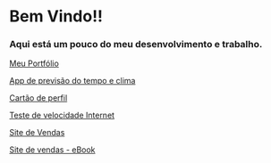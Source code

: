 <!DOCTYPE html>
<html>
<head>
  <h1>Bem Vindo!!</h1>
</head>
<body>
<h3>Aqui está um pouco do meu desenvolvimento e trabalho.</h3>
  <a class="link-with-arrow" href="https://jv-quintino.github.io/jv/">Meu Portfólio</a>
  <p></p>
   <a class="link-with-arrow" href="https://jv-quintino.github.io/App-previsao-tempo/">App de previsão do tempo e clima</a>
  <p></p>
   <a class="link-with-arrow" href="https://jv-quintino.github.io/profile_card/">Cartão de perfil</a>
  <p></p>
   <a class="link-with-arrow" href="https://jv-quintino.github.io/Internet_speed_test/">Teste de velocidade Internet</a>
  <p></p>
   <a class="link-with-arrow" href="https://q-indica.com/">Site de Vendas</a>
  <p></p>
  <a class="link-with-arrow" href="https://jv-quintino.github.io/landing_ebook/">Site de vendas - eBook</a>
  <p></p>
</body>
</html>
